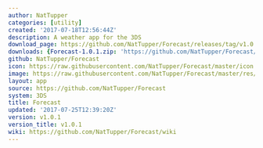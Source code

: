 ```yaml
---
author: NatTupper
categories: [utility]
created: '2017-07-18T12:56:44Z'
description: A weather app for the 3DS
download_page: https://github.com/NatTupper/Forecast/releases/tag/v1.0.1
downloads: {Forecast-1.0.1.zip: 'https://github.com/NatTupper/Forecast/releases/download/v1.0.1/Forecast-1.0.1.zip'}
github: NatTupper/Forecast
icon: https://raw.githubusercontent.com/NatTupper/Forecast/master/icon.png
image: https://raw.githubusercontent.com/NatTupper/Forecast/master/res/banner%20icon.png
layout: app
source: https://github.com/NatTupper/Forecast
system: 3DS
title: Forecast
updated: '2017-07-25T12:39:20Z'
version: v1.0.1
version_title: v1.0.1
wiki: https://github.com/NatTupper/Forecast/wiki
---
```

